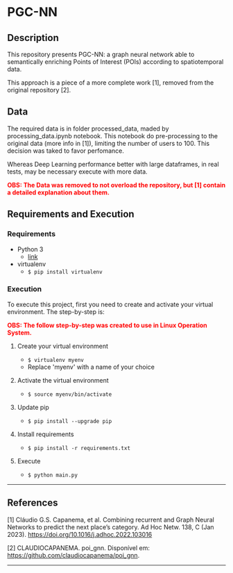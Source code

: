 # PGC-NN

## Description

This repository presents PGC-NN: a graph neural network able to semantically enriching Points of Interest (POIs) according to spatiotemporal data.

This approach is a piece of a more complete work [1], removed from the original repository [2].

## Data

The required data is in folder processed_data, maded by processing_data.ipynb notebook. This notebook do pre-processing to the original data (more info in [1]), limiting the number of users to 100. This decision was taked to favor perfomance.

Whereas Deep Learning performance better with large dataframes, in real tests, may be necessary execute with more data.

<span style="color: red;">**OBS: The Data was removed to not overload the repository, but [1] contain a detailed explanation about them.**</span>

## Requirements and Execution

### Requirements

* Python 3
    * [link](https://www.python.org/downloads/)
* virtualenv
    * `$ pip install virtualenv`

### Execution

To execute this project, first you need to create and activate your virtual environment. The step-by-step is:

<span style="color: red;">**OBS: The follow step-by-step was created to use in Linux Operation System.**</span>

1. Create your virtual environment
    * `$ virtualenv myenv`
    * Replace 'myenv' with a name of your choice

2. Activate the virtual environment
    * `$ source myenv/bin/activate`

3. Update pip
    * `$ pip install --upgrade pip`

4. Install requirements
    * `$ pip install -r requirements.txt`

5. Execute
    * `$ python main.py`

***

## References

[1] Cláudio G.S. Capanema, et al. Combining recurrent and Graph Neural Networks to predict the next place’s category. Ad Hoc Netw. 138, C (Jan 2023). https://doi.org/10.1016/j.adhoc.2022.103016

[2] CLAUDIOCAPANEMA. poi_gnn. Disponível em: <https://github.com/claudiocapanema/poi_gnn>.

***